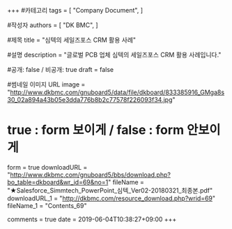 +++
#카테고리
tags = [
    "Company Document",
]

#작성자
authors = [
    "DK BMC",
]

#제목
title = "심텍의 세일즈포스 CRM 활용 사례"

#설명
description = "글로벌 PCB 업체 심텍의 세일즈포스 CRM 활용 사례입니다."

#공개: false / 비공개: true
draft = false

#썸네일 이미지 URL
image = "http://www.dkbmc.com/gnuboard5/data/file/dkboard/833385916_GMga8s30_02a894a43b05e3dda776b8b2c77578f226093f34.jpg"

# true : form 보이게 / false : form 안보이게
form = true
downloadURL = "http://www.dkbmc.com/gnuboard5/bbs/download.php?bo_table=dkboard&wr_id=69&no=1"
fileName = "★Salesforce_Simmtech_PowerPoint_심텍_Ver02-20180321_최종본.pdf"
downloadURL_1 = "http://dkbmc.com/resource_download.php?wrid=69"
fileName_1 = "Contents_69"

comments = true
date = 2019-06-04T10:38:27+09:00
+++

<!-- 게시글 내용 -->

